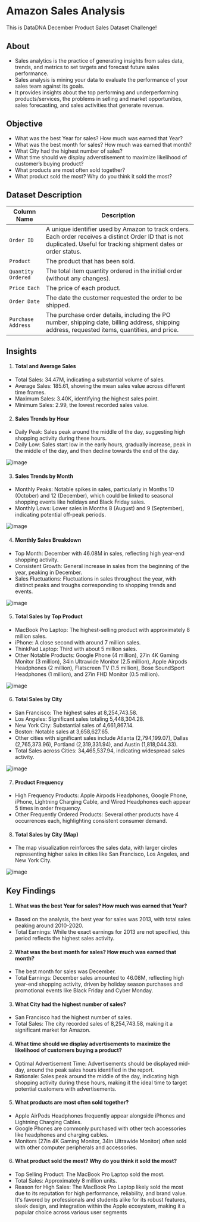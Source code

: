 # Amazon Sales Analysis
This is DataDNA December Product Sales Dataset Challenge!

## About
* Sales analytics is the practice of generating insights from sales data, trends, and metrics to set targets and forecast future sales performance.
* Sales analysis is mining your data to evaluate the performance of your sales team against its goals. 
* It provides insights about the top performing and underperforming products/services, the problems in selling and market opportunities, sales forecasting, and sales activities that generate revenue.

## Objective
* What was the best Year for sales? How much was earned that Year?
* What was the best month for sales? How much was earned that month?
* What City had the highest number of sales?
* What time should we display adverstisement to maximize likelihood of customer’s buying product?
* What products are most often sold together?
* What product sold the most? Why do you think it sold the most?

## Dataset Description   

| Column Name         | Description                                                                                          |  
|----------------------|------------------------------------------------------------------------------------------------------|  
| `Order ID`          | A unique identifier used by Amazon to track orders. Each order receives a distinct Order ID that is not duplicated. Useful for tracking shipment dates or order status. |  
| `Product`           | The product that has been sold.                                                                      |  
| `Quantity Ordered`  | The total item quantity ordered in the initial order (without any changes).                          |  
| `Price Each`        | The price of each product.                                                                           |  
| `Order Date`        | The date the customer requested the order to be shipped.                                             |  
| `Purchase Address`  | The purchase order details, including the PO number, shipping date, billing address, shipping address, requested items, quantities, and price. |  

## Insights

1. #### Total and Average Sales
* Total Sales: 34.47M, indicating a substantial volume of sales.
* Average Sales: 185.61, showing the mean sales value across different time frames.
* Maximum Sales: 3.40K, identifying the highest sales point.
* Minimum Sales: 2.99, the lowest recorded sales value.

2. #### Sales Trends by Hour
* Daily Peak: Sales peak around the middle of the day, suggesting high shopping activity during these hours.
* Daily Low: Sales start low in the early hours, gradually increase, peak in the middle of the day, and then decline towards the end of the day.

![image](https://github.com/user-attachments/assets/a04e4784-d51b-467d-acd2-df2d76832c00)

3. #### Sales Trends by Month
* Monthly Peaks: Notable spikes in sales, particularly in Months 10 (October) and 12 (December), which could be linked to seasonal shopping events like holidays and Black Friday sales.
* Monthly Lows: Lower sales in Months 8 (August) and 9 (September), indicating potential off-peak periods.

![image](https://github.com/user-attachments/assets/5ccdd0c4-8d37-4b26-abdb-396678100e46)

4. #### Monthly Sales Breakdown
* Top Month: December with 46.08M in sales, reflecting high year-end shopping activity.
* Consistent Growth: General increase in sales from the beginning of the year, peaking in December.
* Sales Fluctuations: Fluctuations in sales throughout the year, with distinct peaks and troughs corresponding to shopping trends and events.

![image](https://github.com/user-attachments/assets/b90de0ee-599c-4327-89d1-61f857d75599)

5. #### Total Sales by Top Product
* MacBook Pro Laptop: The highest-selling product with approximately 8 million sales.
* iPhone: A close second with around 7 million sales.
* ThinkPad Laptop: Third with about 5 million sales.
* Other Notable Products: Google Phone (4 million), 27in 4K Gaming Monitor (3 million), 34in Ultrawide Monitor (2.5 million), Apple Airpods Headphones (2 million), Flatscreen TV (1.5 million), Bose SoundSport Headphones (1 million), and 27in FHD Monitor (0.5 million).

![image](https://github.com/user-attachments/assets/c0696233-848f-4138-afa2-b910cb9fa3ed)

6. #### Total Sales by City
* San Francisco: The highest sales at 8,254,743.58.
* Los Angeles: Significant sales totaling 5,448,304.28.
* New York City: Substantial sales of 4,661,867.14.
* Boston: Notable sales at 3,658,627.65.
* Other cities with significant sales include Atlanta (2,794,199.07), Dallas (2,765,373.96), Portland (2,319,331.94), and Austin (1,818,044.33).
* Total Sales across Cities: 34,465,537.94, indicating widespread sales activity.

![image](https://github.com/user-attachments/assets/6aa595c7-c608-4e59-b915-eaf05f3c1653)

7. #### Product Frequency
* High Frequency Products: Apple Airpods Headphones, Google Phone, iPhone, Lightning Charging Cable, and Wired Headphones each appear 5 times in order frequency.
* Other Frequently Ordered Products: Several other products have 4 occurrences each, highlighting consistent consumer demand.

8. #### Total Sales by City (Map)
* The map visualization reinforces the sales data, with larger circles representing higher sales in cities like San Francisco, Los Angeles, and New York City.

![image](https://github.com/user-attachments/assets/c9d31e30-0bec-411b-aab9-8b8e90a0810f)

## Key Findings
1. #### What was the best Year for sales? How much was earned that Year?
* Based on the analysis, the best year for sales was 2013, with total sales peaking around 2010-2020.
* Total Earnings: While the exact earnings for 2013 are not specified, this period reflects the highest sales activity.

2. #### What was the best month for sales? How much was earned that month?
* The best month for sales was December.
* Total Earnings: December sales amounted to 46.08M, reflecting high year-end shopping activity, driven by holiday season purchases and promotional events like Black Friday and Cyber Monday.

3. #### What City had the highest number of sales?
* San Francisco had the highest number of sales.
* Total Sales: The city recorded sales of 8,254,743.58, making it a significant market for Amazon.

4. #### What time should we display advertisements to maximize the likelihood of customers buying a product?
* Optimal Advertisement Time: Advertisements should be displayed mid-day, around the peak sales hours identified in the report.
* Rationale: Sales peak around the middle of the day, indicating high shopping activity during these hours, making it the ideal time to target potential customers with advertisements.

5. #### What products are most often sold together?
* Apple AirPods Headphones frequently appear alongside iPhones and Lightning Charging Cables.
* Google Phones are commonly purchased with other tech accessories like headphones and charging cables.
* Monitors (27in 4K Gaming Monitor, 34in Ultrawide Monitor) often sold with other computer peripherals and accessories.

6. #### What product sold the most? Why do you think it sold the most?
* Top Selling Product: The MacBook Pro Laptop sold the most.
* Total Sales: Approximately 8 million units.
* Reason for High Sales: The MacBook Pro Laptop likely sold the most due to its reputation for high performance, reliability, and brand value. It's favored by professionals and students alike for its robust features, sleek design, and integration within the Apple ecosystem, making it a popular choice across various user segments
